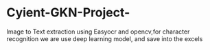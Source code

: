 # Cyient-GKN-Project-
Image to Text extraction using Easyocr and opencv,for character recognition we are use deep learning model, and save into the excels 
